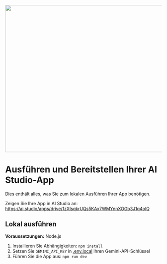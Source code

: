 <div align="center">
<img width="1200" height="475" alt="GHBanner" src="https://github.com/user-attachments/assets/0aa67016-6eaf-458a-adb2-6e31a0763ed6" />
</div>

# Ausführen und Bereitstellen Ihrer AI Studio-App

Dies enthält alles, was Sie zum lokalen Ausführen Ihrer App benötigen.

Zeigen Sie Ihre App in AI Studio an: https://ai.studio/apps/drive/1zXIsqkrUQs5KAx7WMYnnXOGb3J1q4olQ

## Lokal ausführen

**Voraussetzungen:** Node.js


1. Installieren Sie Abhängigkeiten:
   `npm install`
2. Setzen Sie `GEMINI_API_KEY` in [.env.local](.env.local) Ihren Gemini-API-Schlüssel
3. Führen Sie die App aus:
   `npm run dev`
